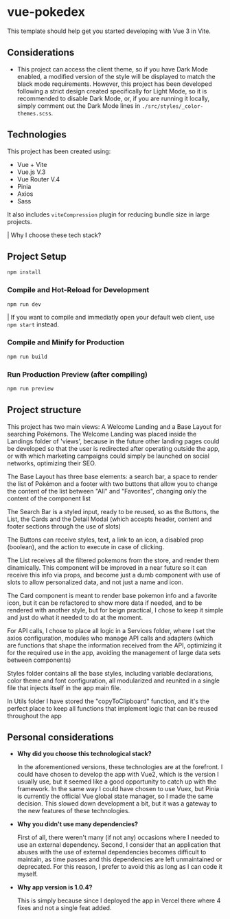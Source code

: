 # vue-pokedex

This template should help get you started developing with Vue 3 in Vite.

## Considerations

- This project can access the client theme, so if you have Dark Mode enabled, a modified version of the style will be displayed to match the black mode requirements. However, this project has been developed following a strict design created specifically for Light Mode, so it is recommended to disable Dark Mode, or, if you are running it locally, simply comment out the Dark Mode lines in `./src/styles/_color-themes.scss`.

## Technologies

This project has been created using:

- Vue + Vite
- Vue.js V.3
- Vue Router V.4
- Pinia
- Axios
- Sass

It also includes `viteCompression` plugin for reducing bundle size in large projects.

| Why I choose these tech stack?

## Project Setup

```sh
npm install
```

### Compile and Hot-Reload for Development

```sh
npm run dev
```

| If you want to compile and immediatly open your default web client, use `npm start` instead.

### Compile and Minify for Production

```sh
npm run build
```

### Run Production Preview (after compiling)

```sh
npm run preview
```

## Project structure

This project has two main views: A Welcome Landing and a Base Layout for searching Pokémons.
The Welcome Landing was placed inside the Landings folder of 'views', because in the future other landing pages could be developed so that the user is redirected after operating outside the app, or with which marketing campaigns could simply be launched on social networks, optimizing their SEO.

The Base Layout has three base elements: a search bar, a space to render the list of Pokémon and a footer with two buttons that allow you to change the content of the list between "All" and "Favorites", changing only the content of the component list

The Search Bar is a styled input, ready to be reused, so as the Buttons, the List, the Cards and the Detail Modal (which accepts header, content and footer sections through the use of slots)

The Buttons can receive styles, text, a link to an icon, a disabled prop (boolean), and the action to execute in case of clicking.

The List receives all the filtered pokemons from the store, and render them dinamically. This component will be improved in a near future so it can receive this info via props, and become just a dumb component with use of slots to allow personalized data, and not just a name and icon.

The Card component is meant to render base pokemon info and a favorite icon, but it can be refactored to show more data if needed, and to be rendered with another style, but for beign practical, I chose to keep it simple and just do what it needed to do at the moment.

For API calls, I chose to place all logic in a Services folder, where I set the axios configuration, modules who manage API calls and adapters (which are functions that shape the information received from the API, optimizing it for the required use in the app, avoiding the management of large data sets between components)

Styles folder contains all the base styles, including variable declarations, color theme and font configuration, all modularized and reunited in a single file that injects itself in the app main file.

In Utils folder I have stored the "copyToClipboard" function, and it's the perfect place to keep all functions that implement logic that can be reused throughout the app

## Personal considerations

- **Why did you choose this technological stack?**

  In the aforementioned versions, these technologies are at the forefront. I could have chosen to develop the app with Vue2, which is the version I usually use, but it seemed like a good opportunity to catch up with the framework. In the same way I could have chosen to use Vuex, but Pinia is currently the official Vue global state manager, so I made the same decision. This slowed down development a bit, but it was a gateway to the new features of these technologies.

- **Why you didn't use many dependencies?**

  First of all, there weren't many (if not any) occasions where I needed to use an external dependency. Second, I consider that an application that abuses with the use of external dependencies becomes difficult to maintain, as time passes and this dependencies are left unmaintained or deprecated. For this reason, I prefer to avoid this as long as I can code it myself.

- **Why app version is 1.0.4?**

    This is simply because since I deployed the app in Vercel there where 4 fixes and not a single feat added.